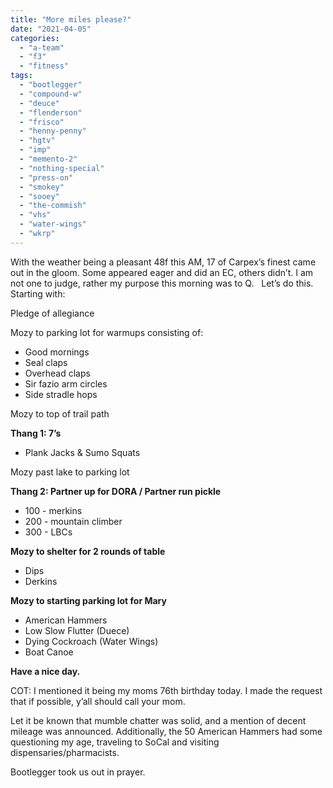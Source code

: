 ```yaml
---
title: "More miles please?"
date: "2021-04-05"
categories: 
  - "a-team"
  - "f3"
  - "fitness"
tags: 
  - "bootlegger"
  - "compound-w"
  - "deuce"
  - "flenderson"
  - "frisco"
  - "henny-penny"
  - "hgtv"
  - "imp"
  - "memento-2"
  - "nothing-special"
  - "press-on"
  - "smokey"
  - "sooey"
  - "the-commish"
  - "vhs"
  - "water-wings"
  - "wkrp"
---
```


With the weather being a pleasant 48f this AM, 17 of Carpex’s finest came out in the gloom. Some appeared eager and did an EC, others didn’t. I am not one to judge, rather my purpose this morning was to Q.   Let’s do this. Starting with:

Pledge of allegiance

Mozy to parking lot for warmups consisting of: 

- Good mornings
- Seal claps
- Overhead claps
- Sir fazio arm circles
- Side stradle hops

Mozy to top of trail path 

**Thang 1: 7’s** 

- Plank Jacks & Sumo Squats

Mozy past lake to parking lot

**Thang 2: Partner up for DORA / Partner run pickle** 

- 100 - merkins
- 200 - mountain climber
- 300 - LBCs

**Mozy to shelter for 2 rounds of table**

- Dips
- Derkins

**Mozy to starting parking lot for Mary** 

- American Hammers
- Low Slow Flutter (Duece)
- Dying Cockroach (Water Wings)
- Boat Canoe

**Have a nice day.**

COT: I mentioned it being my moms 76th birthday today. I made the request that if possible, y’all should call your mom.

Let it be known that mumble chatter was solid, and a mention of decent mileage was announced. Additionally, the 50 American Hammers had some questioning my age, traveling to SoCal and visiting dispensaries/pharmacists.   
  
Bootlegger took us out in prayer.
